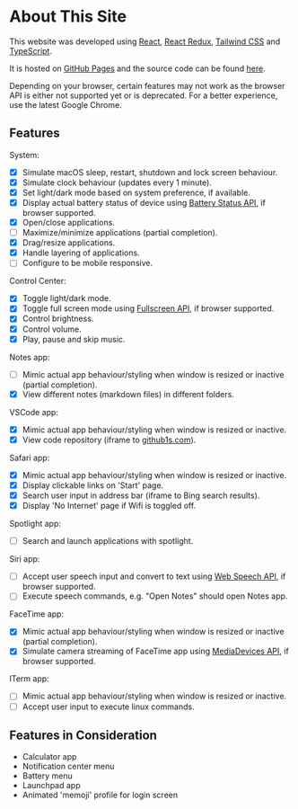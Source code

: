 # About This Site

This website was developed using [React](https://reactjs.org/), [React Redux](https://react-redux.js.org/), [Tailwind CSS](https://tailwindcss.com/) and [TypeScript](https://www.typescriptlang.org/).

It is hosted on [GitHub Pages](https://pages.github.com/) and the source code can be found [here](https://github.com/Milleus/portfolio-mac-os).

Depending on your browser, certain features may not work as the browser API is either not supported yet or is deprecated. For a better experience, use the latest Google Chrome.

## Features

System:

- [x] Simulate macOS sleep, restart, shutdown and lock screen behaviour.
- [x] Simulate clock behaviour (updates every 1 minute).
- [x] Set light/dark mode based on system preference, if available.
- [x] Display actual battery status of device using [Battery Status API](https://developer.mozilla.org/en-US/docs/Web/API/Battery_Status_API), if browser supported.
- [x] Open/close applications.
- [ ] Maximize/minimize applications (partial completion).
- [x] Drag/resize applications.
- [x] Handle layering of applications.
- [ ] Configure to be mobile responsive.

Control Center:

- [x] Toggle light/dark mode.
- [x] Toggle full screen mode using [Fullscreen API](https://developer.mozilla.org/en-US/docs/Web/API/Fullscreen_API), if browser supported.
- [x] Control brightness.
- [x] Control volume.
- [x] Play, pause and skip music.

Notes app:

- [ ] Mimic actual app behaviour/styling when window is resized or inactive (partial completion).
- [x] View different notes (markdown files) in different folders.

VSCode app:

- [x] Mimic actual app behaviour/styling when window is resized or inactive.
- [x] View code repository (iframe to [github1s.com](https://github1s.com/)).

Safari app:

- [x] Mimic actual app behaviour/styling when window is resized or inactive.
- [x] Display clickable links on 'Start' page.
- [x] Search user input in address bar (iframe to Bing search results).
- [x] Display 'No Internet' page if Wifi is toggled off.

Spotlight app:

- [ ] Search and launch applications with spotlight.

Siri app:

- [ ] Accept user speech input and convert to text using [Web Speech API](https://developer.mozilla.org/en-US/docs/Web/API/Web_Speech_API), if browser supported.
- [ ] Execute speech commands, e.g. "Open Notes" should open Notes app.

FaceTime app:

- [x] Mimic actual app behaviour/styling when window is resized or inactive (partial completion).
- [x] Simulate camera streaming of FaceTime app using [MediaDevices API](https://developer.mozilla.org/en-US/docs/Web/API/MediaDevices), if browser supported.

ITerm app:

- [ ] Mimic actual app behaviour/styling when window is resized or inactive.
- [ ] Accept user input to execute linux commands.

## Features in Consideration

- Calculator app
- Notification center menu
- Battery menu
- Launchpad app
- Animated 'memoji' profile for login screen
